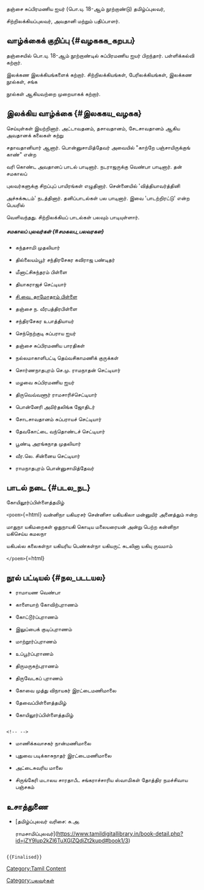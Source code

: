 தஞ்சை சுப்பிரமணிய ஐயர் (பொ.யு. 18-ஆம் நூற்றாண்டு) தமிழ்ப்புலவர்,
சிற்றிலக்கியப்புலவர், அவதானி மற்றும் பதிப்பாளர்.

## வாழ்க்கைக் குறிப்பு {#வழககக_கறபப}

தஞ்சையில் பொ.யு. 18-ஆம் நூற்றாண்டில் சுப்பிரமணிய ஐயர் பிறந்தார். பள்ளிக்கல்வி கற்றார்.
இலக்கண இலக்கியங்களைக் கற்றார். சிற்றிலக்கியங்கள், பேரிலக்கியங்கள், இலக்கண நூல்கள், சங்க
நூல்கள் ஆகியவற்றை முறையாகக் கற்றார்.

## இலக்கிய வாழ்க்கை {#இலககய_வழகக}

செய்யுள்கள் இயற்றினார். அட்டாவதனம், தசாவதானம், சேடசாவதானம் ஆகிய அவதானக் கலைகள் கற்று
சதாவதானியார் ஆனார். பொன்னுசாமித்தேவர் அவையில் \"காற்றே பஞ்சாயிருக்குங் காண்\" என்ற
வரி கொண்ட அவதானப் பாடல் பாடினார். நடராஜருக்கு வெண்பா பாடினார். தன் சமகாலப்
புலவர்களுக்கு சிறப்புப் பாயிரங்கள் எழுதினார். சென்னையில் \'வித்தியாவர்த்தினி
அச்சுக்கூடம்' நடத்தினார். தனிப்பாடல்கள் பல பாடினார். இவை \'பாடற்றிரட்டு' என்ற பெயரில்
வெளிவந்தது. சிற்றிலக்கியப் பாடல்கள் பலவும் பாடியுள்ளார்.

##### சமகாலப் புலவர்கள் {#சமகலப_பலவரகள}

-   கந்தசாமி முதலியார்
-   தில்லையம்பூர் சந்திரசேகர கவிராஜ பண்டிதர்
-   மீனாட்சிசுந்தரம் பிள்ளை
-   தியாகராஜச் செட்டியார்
-   [சி.வை. தாமோதரம் பிள்ளை](சி.வை._தாமோதரம்_பிள்ளை "wikilink")
-   தஞ்சை ந. வீரபத்திரபிள்ளை
-   சந்திரசேகர உபாத்தியாயர்
-   செந்நெற்குடி சுப்பராய ஐயர்
-   தஞ்சை சுப்பிரமணிய பாரதிகள்
-   நல்லமாகாளிபட்டி தெய்வசிகாமணிக் குருக்கள்
-   சொர்ணநாதபுரம் செ.மு. ராமநாதன் செட்டியார்
-   மழவை சுப்பிரமணிய ஐயர்
-   திருவெவ்வளூர் ராமசாரிச்செட்டியார்
-   பொன்னேரி அமிர்தலிங்க ஜோதிடர்
-   சோடசாவதானம் சுப்பராயச் செட்டியார்
-   தேவகோட்டை வந்தொண்டச் செட்டியார்
-   பூண்டி அரங்கநாத முதலியார்
-   வீர.லெ. சின்னைய செட்டியார்
-   ராமநாதபுரம் பொன்னுசாமித்தேவர்

## பாடல் நடை {#படல_நட}

கோயிலூர்ப்பிள்ளைத்தமிழ்

`<poem>`{=html} வன்னிநா யகியரசர் சென்னிசா யகியகிலா மன்னுயிர் அனைத்தும் ஈன்ற
மாதுநா யகிமறைகள் ஒதுநாயகி கொடிய மலையரையன் அன்று பெற்ற கன்னிநா யகிசெய்ய கமலநா
யகிபல்ல கலைகள்நா யகியரிய பெண்கள்நா யகியருட் சுடலினா யகியு ருவமாம்
`</poem>`{=html}

## நூல் பட்டியல் {#நல_படடயல}

-   ராமாயண வெண்பா
-   காளையாற் கோவிற்புராணம்
-   கோட்டூர்ப்புராணம்
-   இலுப்பைக் குடிப்புராணம்
-   மாற்றூர்ப்புராணம்
-   உப்பூர்ப்புராணம்
-   திருமருகற்புராணம்
-   திருவேடகப் புராணம்
-   கோவை முத்து விநாயகர் இரட்டைமணிமாலை
-   தேவைப்பிள்ளைத்தமிழ்
-   கோயிலூர்ப்பிள்ளைத்தமிழ்

```{=html}
<!-- -->
```
-   மாணிக்கவாசகர் நான்மணிமாலை
-   புதுவை படிக்காசுநாதர் இரட்டைமணிமாலை
-   அட்டைசுவரிய மாலை
-   சிருங்கேரி மடாலய சாரதாபீட சங்கராச்சாரிய ஸ்வாமிகள் தோத்திர நமச்சிவாய பஞ்சகம்

## உசாத்துணை

-   [தமிழ்ப்புலவர் வரிசை: சு.அ.
    ராமசாமிப்புலவர்](https://www.tamildigitallibrary.in/book-detail.php?id=jZY9lup2kZl6TuXGlZQdjZt2kupd#book1/3)

```{=mediawiki}
{{Finalised}}
```
[Category:Tamil Content](Category:Tamil_Content "wikilink")
[Category:புலவர்கள்](Category:புலவர்கள் "wikilink")
